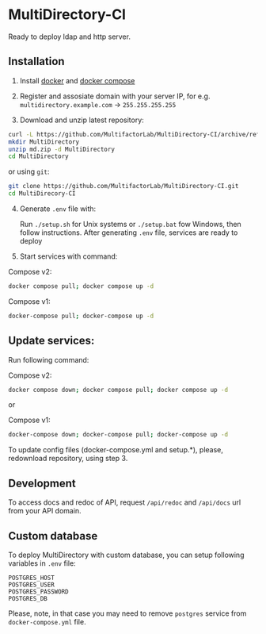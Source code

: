 # MultiDirectory-CI
Ready to deploy ldap and http server.

## Installation

1. Install [docker](https://docs.docker.com/engine/install/) and [docker compose](https://docs.docker.com/compose/install/)

2. Register and assosiate domain with your server IP, for e.g. `multidirectory.example.com` -> `255.255.255.255`

3. Download and unzip latest repository:
```sh
curl -L https://github.com/MultifactorLab/MultiDirectory-CI/archive/refs/heads/main.zip -o md.zip
mkdir MultiDirectory
unzip md.zip -d MultiDirectory
cd MultiDirectory
```

or using `git`:

```sh
git clone https://github.com/MultifactorLab/MultiDirectory-CI.git
cd MultiDirecory-CI
```

4. Generate `.env` file with:

    Run `./setup.sh` for Unix systems or `./setup.bat` fow Windows, then follow instructions.
    After generating `.env` file, services are ready to deploy

5. Start services with command:

Compose v2:
```sh
docker compose pull; docker compose up -d
```

Compose v1:
```sh
docker-compose pull; docker-compose up -d
```

## Update services:

Run following command:

Compose v2:
```sh
docker compose down; docker compose pull; docker compose up -d
```
or

Compose v1:
```sh
docker-compose down; docker-compose pull; docker-compose up -d
```

To update config files (docker-compose.yml and setup.*), please, redownload repository, using step 3.


## Development

To access docs and redoc of API, request `/api/redoc` and `/api/docs` url from your API domain.

## Custom database

To deploy MultiDirectory with custom database, you can setup following variables in `.env` file:

    POSTGRES_HOST
    POSTGRES_USER
    POSTGRES_PASSWORD
    POSTGRES_DB

Please, note, in that case you may need to remove `postgres` service from `docker-compose.yml` file.
